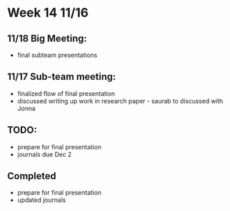 # Week 14 11/16

## 11/18 Big Meeting:
  - final subteam presentations
  
## 11/17 Sub-team meeting:
  - finalized flow of final presentation
  - discussed writing up work in research paper - saurab to discussed with Jonna
 

## TODO:
  - prepare for final presentation
  - journals due Dec 2


## Completed
  - prepare for final presentation
  - updated journals
